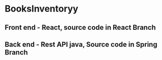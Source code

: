 # BooksInventoryy

## Front end - React, source code in React Branch

## Back end - Rest API java, Source code in Spring Branch
